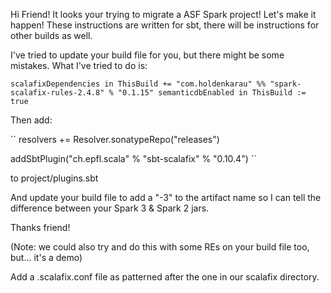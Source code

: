 Hi Friend! It looks your trying to migrate a ASF Spark project!
Let's make it happen!
These instructions are written for sbt, there will be instructions for other builds as well.

I've tried to update your build file for you, but there might be some mistakes. What I've tried to do is:

``
scalafixDependencies in ThisBuild +=
  "com.holdenkarau" %% "spark-scalafix-rules-2.4.8" % "0.1.15"
semanticdbEnabled in ThisBuild := true
``

Then add:

``
resolvers += Resolver.sonatypeRepo("releases")

addSbtPlugin("ch.epfl.scala" % "sbt-scalafix" % "0.10.4")
``

to project/plugins.sbt

And update your build file to add a "-3" to the artifact name so I can tell the difference between your Spark 3 & Spark 2 jars.

Thanks friend!

(Note: we could also try and do this with some REs on your build file too, but... it's a demo)

Add a .scalafix.conf file as patterned after the one in our scalafix directory.

